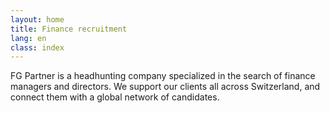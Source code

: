 ```yaml
---
layout: home
title: Finance recruitment
lang: en
class: index
---
```

FG Partner is a headhunting company specialized in the search of
finance managers
and directors. We support our clients all across
Switzerland, and connect them with a
global network of candidates.

